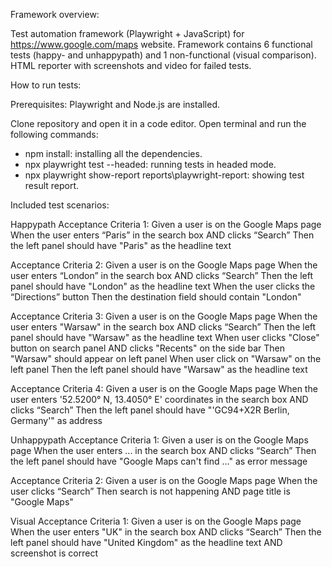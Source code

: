 Framework overview:

Test automation framework (Playwright + JavaScript) for https://www.google.com/maps website. Framework contains 6 functional tests (happy- and unhappypath) and 1 non-functional (visual comparison). HTML reporter with screenshots and video for failed tests. 

How to run tests: 

Prerequisites: Playwright and Node.js are installed. 

Clone repository and open it in a code editor. Open terminal and run the following commands:

- npm install: installing all the dependencies. 
- npx playwright test --headed: running tests in headed mode.
- npx playwright show-report reports\playwright-report: showing test result report.


Included test scenarios: 

Happypath
Acceptance Criteria 1:
Given a user is on the Google Maps page
When the user enters “Paris” in the search box
AND clicks “Search”
Then the left panel should have "Paris" as the headline text

Acceptance Criteria 2:
Given a user is on the Google Maps page
When the user enters “London” in the search box
AND clicks “Search”
Then the left panel should have "London" as the headline text
When the user clicks the “Directions” button
Then the destination field should contain "London"

Acceptance Criteria 3:
Given a user is on the Google Maps page
When the user enters "Warsaw" in the search box
AND clicks “Search”
Then the left panel should have "Warsaw" as the headline text
When user clicks "Close" button on search panel
AND clicks "Recents" on the side bar
Then "Warsaw" should appear on left panel
When user click on "Warsaw" on the left panel
Then the left panel should have "Warsaw" as the headline text

Acceptance Criteria 4:
Given a user is on the Google Maps page
When the user enters '52.5200° N, 13.4050° E' coordinates in the search box
AND clicks “Search”
Then the left panel should have "'GC94+X2R Berlin, Germany'" as address

Unhappypath
Acceptance Criteria 1:
Given a user is on the Google Maps page
When the user enters ... in the search box
AND clicks “Search”
Then the left panel should have "Google Maps can't find ..." as error message

Acceptance Criteria 2:
Given a user is on the Google Maps page
When the user clicks “Search”
Then search is not happening 
AND page title is "Google Maps"


Visual
Acceptance Criteria 1:
Given a user is on the Google Maps page
When the user enters "UK" in the search box
AND clicks “Search”
Then the left panel should have "United Kingdom" as the headline text
AND screenshot is correct